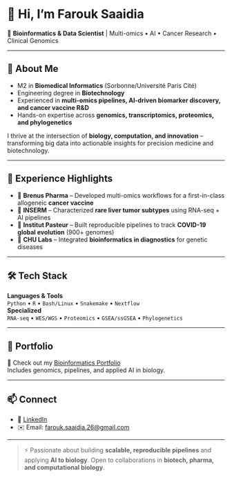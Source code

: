 # 👋 Hi, I’m Farouk Saaidia

🎯 **Bioinformatics & Data Scientist** | Multi-omics • AI • Cancer Research • Clinical Genomics

---

## 🚀 About Me
- M2 in **Biomedical Informatics** (Sorbonne/Université Paris Cité)  
- Engineering degree in **Biotechnology**  
- Experienced in **multi-omics pipelines, AI-driven biomarker discovery, and cancer vaccine R&D**  
- Hands-on expertise across **genomics, transcriptomics, proteomics, and phylogenetics**  

I thrive at the intersection of **biology, computation, and innovation** – transforming big data into actionable insights for precision medicine and biotechnology.

---

## 🔬 Experience Highlights
- 🧬 **Brenus Pharma** – Developed multi-omics workflows for a first-in-class allogeneic **cancer vaccine**  
- 🧪 **INSERM** – Characterized **rare liver tumor subtypes** using RNA-seq + AI pipelines  
- 🧫 **Institut Pasteur** – Built reproducible pipelines to track **COVID-19 global evolution** (900+ genomes)  
- 🧬 **CHU Labs** – Integrated **bioinformatics in diagnostics** for genetic diseases  

---

## 🛠️ Tech Stack
**Languages & Tools**  
`Python` • `R` • `Bash/Linux` • `Snakemake` • `Nextflow`  
**Specialized**  
`RNA-seq` • `WES/WGS` • `Proteomics` • `GSEA/ssGSEA` • `Phylogenetics`  

---

## 📂 Portfolio
🔗 Check out my [Bioinformatics Portfolio](https://github.com/farouksaaidia/bioinformatics-portfolio)  
Includes genomics, pipelines, and applied AI in biology.

---

## 📫 Connect
- 💼 [LinkedIn]([https://www.linkedin.com/in/farouksaaidia](https://www.linkedin.com/in/farouk-saaidia/))  
- ✉️ Email: farouk.saaidia.26@gmail.com  

---

> ⚡ Passionate about building **scalable, reproducible pipelines** and applying **AI to biology**. Open to collaborations in **biotech, pharma, and computational biology**.
